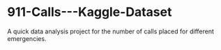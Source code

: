 # 911-Calls---Kaggle-Dataset
A quick data analysis project for the number of calls placed for different emergencies.
